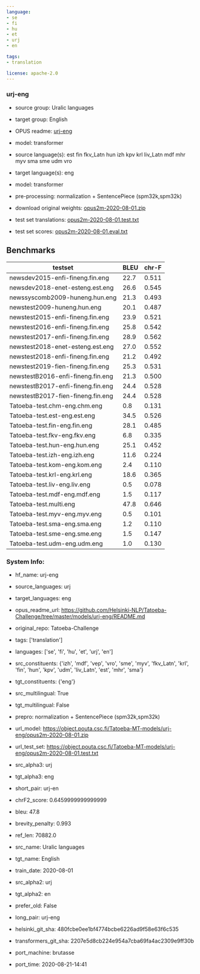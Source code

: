 ```yaml
---
language: 
- se
- fi
- hu
- et
- urj
- en

tags:
- translation

license: apache-2.0
---
```


### urj-eng

* source group: Uralic languages 
* target group: English 
*  OPUS readme: [urj-eng](https://github.com/Helsinki-NLP/Tatoeba-Challenge/tree/master/models/urj-eng/README.md)

*  model: transformer
* source language(s): est fin fkv_Latn hun izh kpv krl liv_Latn mdf mhr myv sma sme udm vro
* target language(s): eng
* model: transformer
* pre-processing: normalization + SentencePiece (spm32k,spm32k)
* download original weights: [opus2m-2020-08-01.zip](https://object.pouta.csc.fi/Tatoeba-MT-models/urj-eng/opus2m-2020-08-01.zip)
* test set translations: [opus2m-2020-08-01.test.txt](https://object.pouta.csc.fi/Tatoeba-MT-models/urj-eng/opus2m-2020-08-01.test.txt)
* test set scores: [opus2m-2020-08-01.eval.txt](https://object.pouta.csc.fi/Tatoeba-MT-models/urj-eng/opus2m-2020-08-01.eval.txt)

## Benchmarks

| testset               | BLEU  | chr-F |
|-----------------------|-------|-------|
| newsdev2015-enfi-fineng.fin.eng 	| 22.7 	| 0.511 |
| newsdev2018-enet-esteng.est.eng 	| 26.6 	| 0.545 |
| newssyscomb2009-huneng.hun.eng 	| 21.3 	| 0.493 |
| newstest2009-huneng.hun.eng 	| 20.1 	| 0.487 |
| newstest2015-enfi-fineng.fin.eng 	| 23.9 	| 0.521 |
| newstest2016-enfi-fineng.fin.eng 	| 25.8 	| 0.542 |
| newstest2017-enfi-fineng.fin.eng 	| 28.9 	| 0.562 |
| newstest2018-enet-esteng.est.eng 	| 27.0 	| 0.552 |
| newstest2018-enfi-fineng.fin.eng 	| 21.2 	| 0.492 |
| newstest2019-fien-fineng.fin.eng 	| 25.3 	| 0.531 |
| newstestB2016-enfi-fineng.fin.eng 	| 21.3 	| 0.500 |
| newstestB2017-enfi-fineng.fin.eng 	| 24.4 	| 0.528 |
| newstestB2017-fien-fineng.fin.eng 	| 24.4 	| 0.528 |
| Tatoeba-test.chm-eng.chm.eng 	| 0.8 	| 0.131 |
| Tatoeba-test.est-eng.est.eng 	| 34.5 	| 0.526 |
| Tatoeba-test.fin-eng.fin.eng 	| 28.1 	| 0.485 |
| Tatoeba-test.fkv-eng.fkv.eng 	| 6.8 	| 0.335 |
| Tatoeba-test.hun-eng.hun.eng 	| 25.1 	| 0.452 |
| Tatoeba-test.izh-eng.izh.eng 	| 11.6 	| 0.224 |
| Tatoeba-test.kom-eng.kom.eng 	| 2.4 	| 0.110 |
| Tatoeba-test.krl-eng.krl.eng 	| 18.6 	| 0.365 |
| Tatoeba-test.liv-eng.liv.eng 	| 0.5 	| 0.078 |
| Tatoeba-test.mdf-eng.mdf.eng 	| 1.5 	| 0.117 |
| Tatoeba-test.multi.eng 	| 47.8 	| 0.646 |
| Tatoeba-test.myv-eng.myv.eng 	| 0.5 	| 0.101 |
| Tatoeba-test.sma-eng.sma.eng 	| 1.2 	| 0.110 |
| Tatoeba-test.sme-eng.sme.eng 	| 1.5 	| 0.147 |
| Tatoeba-test.udm-eng.udm.eng 	| 1.0 	| 0.130 |


### System Info: 
- hf_name: urj-eng

- source_languages: urj

- target_languages: eng

- opus_readme_url: https://github.com/Helsinki-NLP/Tatoeba-Challenge/tree/master/models/urj-eng/README.md

- original_repo: Tatoeba-Challenge

- tags: ['translation']

- languages: ['se', 'fi', 'hu', 'et', 'urj', 'en']

- src_constituents: {'izh', 'mdf', 'vep', 'vro', 'sme', 'myv', 'fkv_Latn', 'krl', 'fin', 'hun', 'kpv', 'udm', 'liv_Latn', 'est', 'mhr', 'sma'}

- tgt_constituents: {'eng'}

- src_multilingual: True

- tgt_multilingual: False

- prepro:  normalization + SentencePiece (spm32k,spm32k)

- url_model: https://object.pouta.csc.fi/Tatoeba-MT-models/urj-eng/opus2m-2020-08-01.zip

- url_test_set: https://object.pouta.csc.fi/Tatoeba-MT-models/urj-eng/opus2m-2020-08-01.test.txt

- src_alpha3: urj

- tgt_alpha3: eng

- short_pair: urj-en

- chrF2_score: 0.6459999999999999

- bleu: 47.8

- brevity_penalty: 0.993

- ref_len: 70882.0

- src_name: Uralic languages

- tgt_name: English

- train_date: 2020-08-01

- src_alpha2: urj

- tgt_alpha2: en

- prefer_old: False

- long_pair: urj-eng

- helsinki_git_sha: 480fcbe0ee1bf4774bcbe6226ad9f58e63f6c535

- transformers_git_sha: 2207e5d8cb224e954a7cba69fa4ac2309e9ff30b

- port_machine: brutasse

- port_time: 2020-08-21-14:41